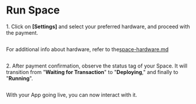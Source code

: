 # Run Space

1\. Click on **\[Settings]** and select your preferred hardware, and proceed with the payment.

<figure><img src="https://lh4.googleusercontent.com/QrdX0E4o4arOYk9XEyLfDdT5r-MVa-bqMOGOJ7i7Ay7OGKNt_z4cSPSGue063EJItX2IQmMjVBv8FQskG2eqfPFeOuvFBdtj45BvAoecY6W3Kiu1Lv8AwBehcxj4IXQmNvC1U6ZPxIgFJNhQeFa5wTc" alt=""><figcaption></figcaption></figure>

For additional info about hardware, refer to the[space-hardware.md](space-settings/space-hardware.md "mention")

<figure><img src="https://lh3.googleusercontent.com/ur12FW4N4N9oFzS5J5nO55B5wZMb9wHtVV6kvkC5oHumsfut9B9cDmDvSlabaezsQ9HN_7ebG9s4wwAlOHsRmB-X2laTri9PAf5228lLlCAOAexnb_LE_UXW6MXfyhryuSlZbNApJwtjwxXiU1LoKOI" alt=""><figcaption></figcaption></figure>

2\. After payment confirmation, observe the status tag of your Space. It will transition from "**Waiting for Transaction**" to "**Deploying**," and finally to "**Running**".

<figure><img src="https://lh3.googleusercontent.com/GynEwa-x3Vg008tyW70OlJ11Du-WbouUPAfRhH1WKODaXMIxS6-8RsrVoXxRxgRkQMrPORtnnIkRL2W2usMpMVZNb8V6b5KMeesy_TYVsJm4lu4ikYwThdw4kie1uZWER_6VMdsxdIO5E7aCLchRTmE" alt=""><figcaption></figcaption></figure>

With your App going live, you can now interact with it.
